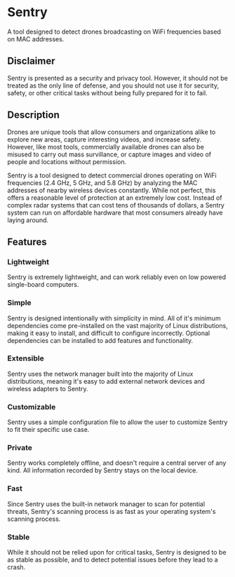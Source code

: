 # Sentry

A tool designed to detect drones broadcasting on WiFi frequencies based on MAC addresses.


## Disclaimer

Sentry is presented as a security and privacy tool. However, it should not be treated as the only line of defense, and you should not use it for security, safety, or other critical tasks without being fully prepared for it to fail.


## Description

Drones are unique tools that allow consumers and organizations alike to explore new areas, capture interesting videos, and increase safety. However, like most tools, commercially available drones can also be misused to carry out mass survillance, or capture images and video of people and locations without permission.

Sentry is a tool designed to detect commercial drones operating on WiFi frequencies (2.4 GHz, 5 GHz, and 5.8 GHz) by analyzing the MAC addresses of nearby wireless devices constantly. While not perfect, this offers a reasonable level of protection at an extremely low cost. Instead of complex radar systems that can cost tens of thousands of dollars, a Sentry system can run on affordable hardware that most consumers already have laying around.


## Features

### Lightweight

Sentry is extremely lightweight, and can work reliably even on low powered single-board computers.

### Simple

Sentry is designed intentionally with simplicity in mind. All of it's minimum dependencies come pre-installed on the vast majority of Linux distributions, making it easy to install, and difficult to configure incorrectly. Optional dependencies can be installed to add features and functionality.

### Extensible

Sentry uses the network manager built into the majority of Linux distributions, meaning it's easy to add external network devices and wireless adapters to Sentry.

### Customizable

Sentry uses a simple configuration file to allow the user to customize Sentry to fit their specific use case.

### Private

Sentry works completely offline, and doesn't require a central server of any kind. All information recorded by Sentry stays on the local device.

### Fast

Since Sentry uses the built-in network manager to scan for potential threats, Sentry's scanning process is as fast as your operating system's scanning process.

### Stable

While it should not be relied upon for critical tasks, Sentry is designed to be as stable as possible, and to detect potential issues before they lead to a crash.
